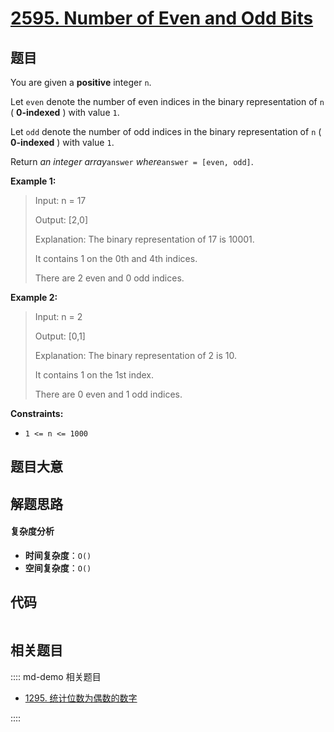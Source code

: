 # [2595. Number of Even and Odd Bits](https://leetcode.com/problems/number-of-even-and-odd-bits/)

## 题目

You are given a **positive** integer `n`.

Let `even` denote the number of even indices in the binary representation of
`n` ( **0-indexed** ) with value `1`.

Let `odd` denote the number of odd indices in the binary representation of `n`
( **0-indexed** ) with value `1`.

Return _an integer array_`answer` _where_`answer = [even, odd]`.

**Example 1:**

> Input: n = 17
>
> Output: [2,0]
>
> Explanation: The binary representation of 17 is 10001.
>
> It contains 1 on the 0th and 4th indices.
>
> There are 2 even and 0 odd indices.

**Example 2:**

> Input: n = 2
>
> Output: [0,1]
>
> Explanation: The binary representation of 2 is 10.
>
> It contains 1 on the 1st index.
>
> There are 0 even and 1 odd indices.

**Constraints:**

- `1 <= n <= 1000`

## 题目大意

## 解题思路

#### 复杂度分析

- **时间复杂度**：`O()`
- **空间复杂度**：`O()`

## 代码

```javascript

```

## 相关题目

:::: md-demo 相关题目

- [1295. 统计位数为偶数的数字](https://leetcode.com/problems/find-numbers-with-even-number-of-digits)

::::
